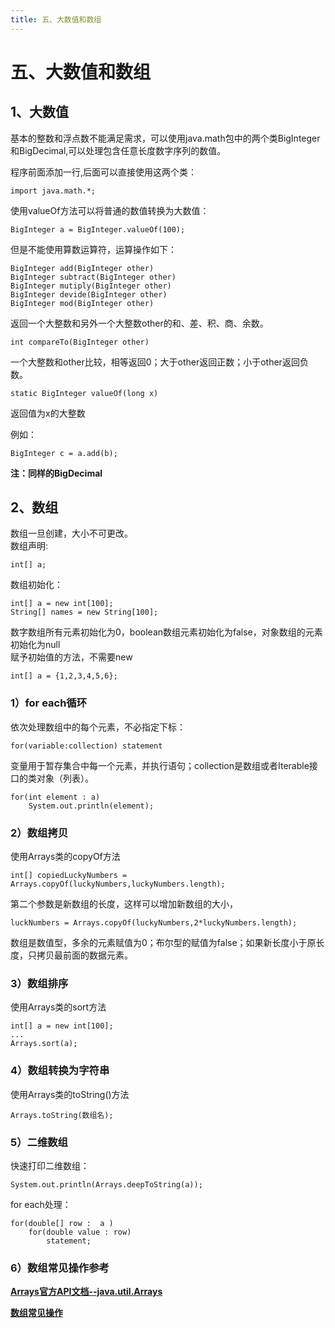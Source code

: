 ```yaml
---
title: 五、大数值和数组
---
```

# 五、大数值和数组
## 1、大数值
基本的整数和浮点数不能满足需求，可以使用java.math包中的两个类BigInteger和BigDecimal,可以处理包含任意长度数字序列的数值。    
  
程序前面添加一行,后面可以直接使用这两个类：  
  
	import java.math.*;  

   使用valueOf方法可以将普通的数值转换为大数值：  
  
	BigInteger a = BigInteger.valueOf(100);
但是不能使用算数运算符，运算操作如下：  
  
	BigInteger add(BigInteger other)
	BigInteger subtract(BigInteger other)
	BigInteger mutiply(BigInteger other)
	BigInteger devide(BigInteger other)
	BigInteger mod(BigInteger other)
返回一个大整数和另外一个大整数other的和、差、积、商、余数。  
  
	int compareTo(BigInteger other)
一个大整数和other比较，相等返回0；大于other返回正数；小于other返回负数。  
  
	static BigInteger valueOf(long x)
返回值为x的大整数
  
例如：  
  
	BigInteger c = a.add(b);
**注：同样的BigDecimal**
## 2、数组
数组一旦创建，大小不可更改。  
数组声明:    
  
	int[] a;  
数组初始化：  
  
	int[] a = new int[100];
	String[] names = new String[100];
数字数组所有元素初始化为0，boolean数组元素初始化为false，对象数组的元素初始化为null  
赋予初始值的方法，不需要new  
  
	int[] a = {1,2,3,4,5,6};
### 1）for each循环
依次处理数组中的每个元素，不必指定下标：
  
	for(variable:collection) statement
变量用于暂存集合中每一个元素，并执行语句；collection是数组或者Iterable接口的类对象（列表）。  
  
	for(int element : a)
		System.out.println(element);
### 2）数组拷贝
使用Arrays类的copyOf方法  
  
	int[] copiedLuckyNumbers = Arrays.copyOf(luckyNumbers,luckyNumbers.length);
第二个参数是新数组的长度，这样可以增加新数组的大小，  
  
	luckNumbers = Arrays.copyOf(luckyNumbers,2*luckyNumbers.length);
数组是数值型，多余的元素赋值为0；布尔型的赋值为false；如果新长度小于原长度，只拷贝最前面的数据元素。
### 3）数组排序
使用Arrays类的sort方法  
  
	int[] a = new int[100];
	...
	Arrays.sort(a);
### 4）数组转换为字符串
 使用Arrays类的toString()方法  
  
	Arrays.toString(数组名);

### 5）二维数组
快速打印二维数组：  
  
	System.out.println(Arrays.deepToString(a));
for each处理：  
  
	for(double[] row :  a )
		for(double value : row)
			statement;  
### 6）数组常见操作参考
**[Arrays官方API文档--java.util.Arrays](http://tool.oschina.net/apidocs/apidoc?api=jdk-zh)**    
  

**[数组常见操作](https://www.cnblogs.com/epeter/p/5664926.html)**  

